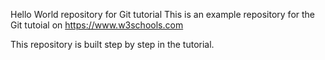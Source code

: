 
Hello World repository for Git tutorial
This is an example repository for the Git tutoial on https://www.w3schools.com

This repository is built step by step in the tutorial.